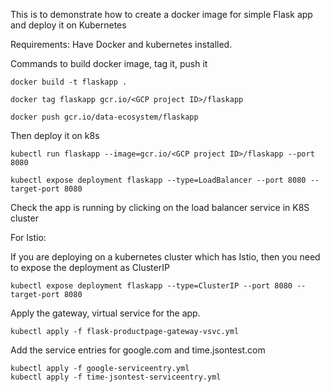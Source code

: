 This is to demonstrate how to create a docker image for simple Flask app
and deploy it on Kubernetes

Requirements:
	Have Docker and kubernetes installed.

Commands to build docker image, tag it, push it
	
	docker build -t flaskapp .
	
	docker tag flaskapp gcr.io/<GCP project ID>/flaskapp
	
	docker push gcr.io/data-ecosystem/flaskapp


Then deploy it on k8s
	
	kubectl run flaskapp --image=gcr.io/<GCP project ID>/flaskapp --port 8080
	
	kubectl expose deployment flaskapp --type=LoadBalancer --port 8080 --target-port 8080
	
Check the app is running by clicking on the load balancer service in K8S cluster

For Istio:

If you are deploying on a kubernetes cluster which has Istio, then you need to expose the deployment as ClusterIP
	
	kubectl expose deployment flaskapp --type=ClusterIP --port 8080 --target-port 8080
	
Apply the gateway, virtual service for the app.
	
	kubectl apply -f flask-productpage-gateway-vsvc.yml
Add the service entries for google.com and time.jsontest.com

	kubectl apply -f google-serviceentry.yml
	kubectl apply -f time-jsontest-serviceentry.yml
